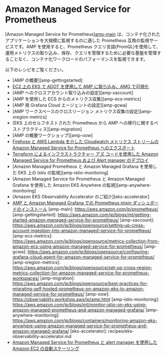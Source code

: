 # Amazon Managed Service for Prometheus

[Amazon Managed Service for Prometheus][amp-main](AMP) は、コンテナ化されたアプリケーションを大規模に監視するのに適した Prometheus 互換の監視サービスです。AMP を使用すると、Prometheus クエリ言語(PromQL)を使用して、運用メトリクスの取り込み、保存、クエリを管理するために必要な基盤を管理することなく、コンテナ化ワークロードのパフォーマンスを監視できます。

以下のレシピをご覧ください。

- [AMP の概要][amp-gettingstarted]
- [EC2 上の EKS で ADOT を使用して AMP に取り込み、AMG で可視化](recipes/ec2-eks-metrics-go-adot-ampamg.md)
- [AMP へのクロスアカウント取り込みの設定][amp-xaccount]
- [AMP を使用した ECS からのメトリクス収集][amp-ecs-metrics]
- [AMP 用 Grafana Cloud エージェントの設定][amp-gcwa]
- [AMP ワークスペースのクロスリージョン メトリクス収集の設定][amp-xregion-metrics]
- [EKS 上のセルフホストされた Prometheus から AMP への移行に関するベストプラクティス][amp-migration]
- [AMP の概要ワークショップ][amp-oow]
- [Firehose と AWS Lambda を介した Cloudwatch メトリクス ストリームの Amazon Managed Service for Prometheus へのエクスポート](recipes/lambda-cw-metrics-go-amp.md)
- [Terraform によるインフラストラクチャー アズ コードを使用した Amazon Managed Service for Prometheus および Alert manager のデプロイ](recipes/amp-alertmanager-terraform.md)
- [Amazon Managed Prometheus と Amazon Managed Grafana を使用した EKS 上の Istio の監視][amp-istio-monitoring]
- [Amazon Managed Service for Prometheus と Amazon Managed Grafana を使用した Amazon EKS Anywhere の監視][amp-anywhere-monitoring]
- [Amazon EKS Observability Accelerator のご紹介][eks-accelerator]
- [AMP と Amazon Managed Grafana での Prometheus mixin ダッシュボードのインストール](recipes/amp-mixin-dashboards.md)
[amp-main]: https://aws.amazon.com/jp/prometheus/
[amp-gettingstarted]: https://aws.amazon.com/jp/blogs/mt/getting-started-amazon-managed-service-for-prometheus/
[amp-xaccount]: https://aws.amazon.com/jp/blogs/opensource/setting-up-cross-account-ingestion-into-amazon-managed-service-for-prometheus/
[amp-ecs-metrics]: https://aws.amazon.com/jp/blogs/opensource/metrics-collection-from-amazon-ecs-using-amazon-managed-service-for-prometheus/
[amp-gcwa]: https://aws.amazon.com/jp/blogs/opensource/configuring-grafana-cloud-agent-for-amazon-managed-service-for-prometheus/
[amp-xregion-metrics]: https://aws.amazon.com/jp/blogs/opensource/set-up-cross-region-metrics-collection-for-amazon-managed-service-for-prometheus-workspaces/
[amp-migration]: https://aws.amazon.com/jp/blogs/opensource/best-practices-for-migrating-self-hosted-prometheus-on-amazon-eks-to-amazon-managed-service-for-prometheus/
[amp-oow]: https://observability.workshop.aws/jp/amp.html
[amp-istio-monitoring]: https://aws.amazon.com/jp/blogs/mt/monitor-istio-on-eks-using-amazon-managed-prometheus-and-amazon-managed-grafana/
[amp-anywhere-monitoring]: https://aws.amazon.com/jp/blogs/containers/monitoring-amazon-eks-anywhere-using-amazon-managed-service-for-prometheus-and-amazon-managed-grafana/
[eks-accelerator]: recipes/eks-observability-accelerator.md
- [Amazon Managed Service for Prometheus と alert manager を使用した Amazon EC2 の自動スケーリング](recipes/as-ec2-using-amp-and-alertmanager.md)
